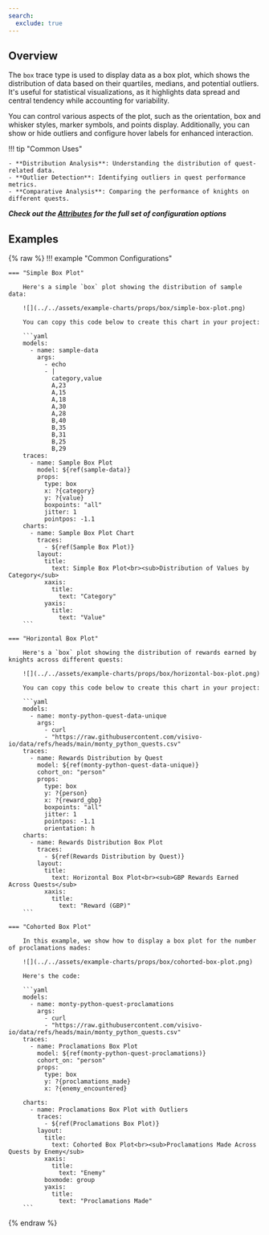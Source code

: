 ```yaml
---
search:
  exclude: true
---
```

<!--start-->
## Overview

The `box` trace type is used to display data as a box plot, which shows the distribution of data based on their quartiles, medians, and potential outliers. It's useful for statistical visualizations, as it highlights data spread and central tendency while accounting for variability.

You can control various aspects of the plot, such as the orientation, box and whisker styles, marker symbols, and points display. Additionally, you can show or hide outliers and configure hover labels for enhanced interaction.

!!! tip "Common Uses"

    - **Distribution Analysis**: Understanding the distribution of quest-related data.
    - **Outlier Detection**: Identifying outliers in quest performance metrics.
    - **Comparative Analysis**: Comparing the performance of knights on different quests.

_**Check out the [Attributes](../configuration/Trace/Props/Box/#attributes) for the full set of configuration options**_

## Examples

{% raw %}
!!! example "Common Configurations"

    === "Simple Box Plot"

        Here's a simple `box` plot showing the distribution of sample data:

        ![](../../assets/example-charts/props/box/simple-box-plot.png)

        You can copy this code below to create this chart in your project:

        ```yaml
        models:
          - name: sample-data
            args:
              - echo
              - |
                category,value
                A,23
                A,15
                A,18
                A,30
                A,28
                B,40
                B,35
                B,31
                B,25
                B,29
        traces:
          - name: Sample Box Plot
            model: ${ref(sample-data)}
            props:
              type: box
              x: ?{category}
              y: ?{value}
              boxpoints: "all"
              jitter: 1
              pointpos: -1.1
        charts:
          - name: Sample Box Plot Chart
            traces:
              - ${ref(Sample Box Plot)}
            layout:
              title:
                text: Simple Box Plot<br><sub>Distribution of Values by Category</sub>
              xaxis:
                title:
                  text: "Category"
              yaxis:
                title:
                  text: "Value"
        ```

    === "Horizontal Box Plot"

        Here's a `box` plot showing the distribution of rewards earned by knights across different quests:

        ![](../../assets/example-charts/props/box/horizontal-box-plot.png)

        You can copy this code below to create this chart in your project:

        ```yaml
        models:
          - name: monty-python-quest-data-unique
            args:
              - curl
              - "https://raw.githubusercontent.com/visivo-io/data/refs/heads/main/monty_python_quests.csv"
        traces:
          - name: Rewards Distribution by Quest
            model: ${ref(monty-python-quest-data-unique)}
            cohort_on: "person"
            props:
              type: box
              y: ?{person}
              x: ?{reward_gbp}
              boxpoints: "all"
              jitter: 1
              pointpos: -1.1
              orientation: h
        charts:
          - name: Rewards Distribution Box Plot
            traces:
              - ${ref(Rewards Distribution by Quest)}
            layout:
              title:
                text: Horizontal Box Plot<br><sub>GBP Rewards Earned Across Quests</sub>
              xaxis:
                title:
                  text: "Reward (GBP)"
        ```

    === "Cohorted Box Plot"

        In this example, we show how to display a box plot for the number of proclamations mades:

        ![](../../assets/example-charts/props/box/cohorted-box-plot.png)

        Here's the code:

        ```yaml
        models:
          - name: monty-python-quest-proclamations
            args:
              - curl
              - "https://raw.githubusercontent.com/visivo-io/data/refs/heads/main/monty_python_quests.csv"
        traces:
          - name: Proclamations Box Plot
            model: ${ref(monty-python-quest-proclamations)}
            cohort_on: "person"
            props:
              type: box
              y: ?{proclamations_made}
              x: ?{enemy_encountered} 

        charts:
          - name: Proclamations Box Plot with Outliers
            traces:
              - ${ref(Proclamations Box Plot)}
            layout:
              title:
                text: Cohorted Box Plot<br><sub>Proclamations Made Across Quests by Enemy</sub>
              xaxis:
                title:
                  text: "Enemy"
              boxmode: group
              yaxis:
                title:
                  text: "Proclamations Made"
        ```

{% endraw %}
<!--end-->